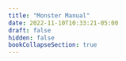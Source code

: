 ```yaml
---
title: "Monster Manual"
date: 2022-11-10T10:33:21-05:00
draft: false
hidden: false
bookCollapseSection: true
---
```


